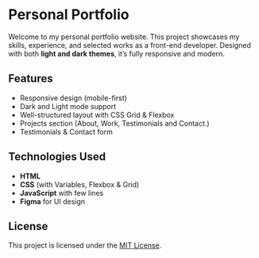 # Personal Portfolio

Welcome to my personal portfolio website. This project showcases my skills, experience, and selected works as a front-end developer. Designed with both **light and dark themes**, it’s fully responsive and modern.

## Features

- Responsive design (mobile-first)
- Dark and Light mode support
- Well-structured layout with CSS Grid & Flexbox
- Projects section (About, Work, Testimonials and Contact.)
- Testimonials & Contact form

## Technologies Used

- **HTML**
- **CSS** (with Variables, Flexbox & Grid)
- **JavaScript** with few lines
- **Figma** for UI design

 ## License

This project is licensed under the [MIT License](LICENSE).

